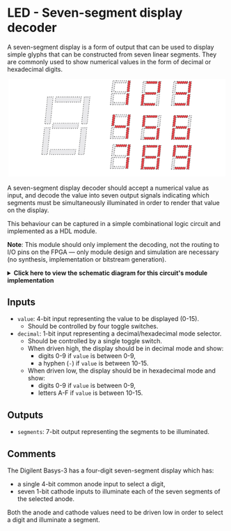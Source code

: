 # LED - Seven-segment display decoder

A seven-segment display is a form of output that can be used to display simple glyphs that can be constructed from seven linear segments. They are commonly used to show numerical values in the form of decimal or hexadecimal digits.

<p align="center">
    <img width="500px" src="seven-segment-display.png"/>
</p>

A seven-segment display decoder should accept a numerical value as input, and decode the value into seven output signals indicating which segments must be simultaneously illuminated in order to render that value on the display.

This behaviour can be captured in a simple combinational logic circuit and implemented as a HDL module.

**Note**: This module should only implement the decoding, not the routing to I/O pins on the FPGA — only module design and simulation are necessary (no synthesis, implementation or bitstream generation).

<details>
<summary>
    <b>Click here to view the schematic diagram for this circuit's module implementation</b>
</summary>
<p>
    <br/>
    <img width="750px" src="schematic.png"/>
</p>
</details>

## Inputs

- `value`: 4-bit input representing the value to be displayed (0-15).
  - Should be controlled by four toggle switches.
- `decimal`: 1-bit input representing a decimal/hexadecimal mode selector.
  - Should be controlled by a single toggle switch.
  - When driven high, the display should be in decimal mode and show:
    - digits 0-9 if `value` is between 0-9, 
    - a hyphen (`-`) if `value` is between 10-15.
  - When driven low, the display should be in hexadecimal mode and show:
    - digits 0-9 if `value` is between 0-9,
    - letters A-F if `value` is between 10-15.

## Outputs

- `segments`: 7-bit output representing the segments to be illuminated.

## Comments

The Digilent Basys-3 has a four-digit seven-segment display which has:

- a single 4-bit common anode input to select a digit,
- seven 1-bit cathode inputs to illuminate each of the seven segments of the selected anode.

Both the anode and cathode values need to be driven low in order to select a digit and illuminate a segment.
